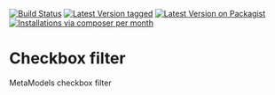 [![Build Status](https://travis-ci.org/MetaModels/filter_checkbox.svg)](https://travis-ci.org/MetaModels/filter_checkbox)
[![Latest Version tagged](http://img.shields.io/github/tag/MetaModels/filter_checkbox.svg)](https://github.com/MetaModels/filter_checkbox/tags)
[![Latest Version on Packagist](http://img.shields.io/packagist/v/MetaModels/filter_checkbox.svg)](https://packagist.org/packages/MetaModels/filter_checkbox)
[![Installations via composer per month](http://img.shields.io/packagist/dm/MetaModels/filter_checkbox.svg)](https://packagist.org/packages/MetaModels/filter_checkbox)

Checkbox filter
===============

MetaModels checkbox filter
